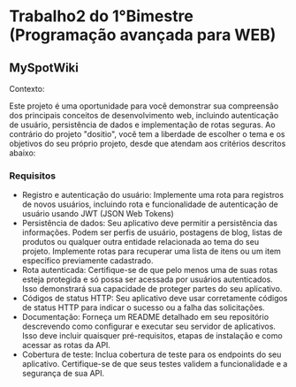 # Trabalho2 do 1°Bimestre (Programação avançada para WEB)


## MySpotWiki
Contexto:

Este projeto é uma oportunidade para você demonstrar sua compreensão dos principais
conceitos de desenvolvimento web, incluindo autenticação de usuário, persistência de
dados e implementação de rotas seguras. Ao contrário do projeto "dositio", você tem a
liberdade de escolher o tema e os objetivos do seu próprio projeto, desde que atendam aos
critérios descritos abaixo:

### Requisitos
- Registro e autenticação do usuário: Implemente uma rota para registros de novos
usuários, incluindo rota e funcionalidade de autenticação de usuário usando JWT
(JSON Web Tokens)
- Persistência de dados: Seu aplicativo deve permitir a persistência das
informações. Podem ser perfis de usuário, postagens de blog, listas de produtos ou
qualquer outra entidade relacionada ao tema do seu projeto. Implemente rotas para
recuperar uma lista de itens ou um item específico previamente cadastrado.
- Rota autenticada: Certifique-se de que pelo menos uma de suas rotas esteja
protegida e só possa ser acessada por usuários autenticados. Isso demonstrará sua
capacidade de proteger partes do seu aplicativo.
- Códigos de status HTTP: Seu aplicativo deve usar corretamente códigos de status
HTTP para indicar o sucesso ou a falha das solicitações.
- Documentação: Forneça um README detalhado em seu repositório descrevendo
como configurar e executar seu servidor de aplicativos. Isso deve incluir quaisquer
pré-requisitos, etapas de instalação e como acessar as rotas da API.
- Cobertura de teste: Inclua cobertura de teste para os endpoints do seu aplicativo.
Certifique-se de que seus testes validem a funcionalidade e a segurança de sua API.
